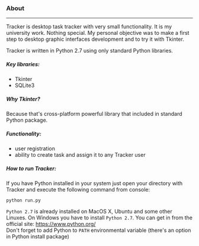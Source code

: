 ### About
-----
Tracker is desktop task tracker with very small functionality.
It is my university work. Nothing special.
My personal objective was to make a first step to desktop graphic interfaces development and to try it with Tkinter.

Tracker is written in Python 2.7 using only standard Python libraries. 

##### Key libraries:
- Tkinter
- SQLite3

##### Why Tkinter?
Because that's cross-platform powerful library that included in standard Python package.

##### Functionality:
- user registration
- ability to create task and assign it to any Tracker user

##### How to run Tracker:
If you have Python installed in your system just open your directory with Tracker and execute the following command from console:

```python run.py```


```Python 2.7``` is already installed on MacOS X, Ubuntu and some other Linuxes.
On Windows you have to install ```Python 2.7```. You can get in from the official site: https://www.python.org/<br>
Don't forget to add Python to ```PATH``` environmental variable (there's an option in Python install package)